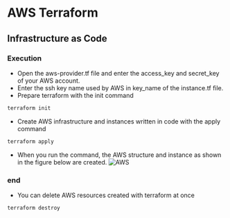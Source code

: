 # AWS Terraform

## Infrastructure as Code

### Execution

* Open the aws-provider.tf file and enter the access_key and secret_key of your AWS account.
* Enter the ssh key name used by AWS in key_name of the instance.tf file.
* Prepare terraform with the init command

```bash
terraform init
```

* Create AWS infrastructure and instances written in code with the apply command

```bash
terraform apply
```

* When you run the command, the AWS structure and instance as shown in the figure below are created.
![AWS](http://imageresizer-dev-serverlessdeploymentbucket-xapz1q6q9exe.s3-website-ap-northeast-1.amazonaws.com/gitpng/aws_diagram_v3.png)

### end

* You can delete AWS resources created with terraform at once

```bash
terraform destroy
```